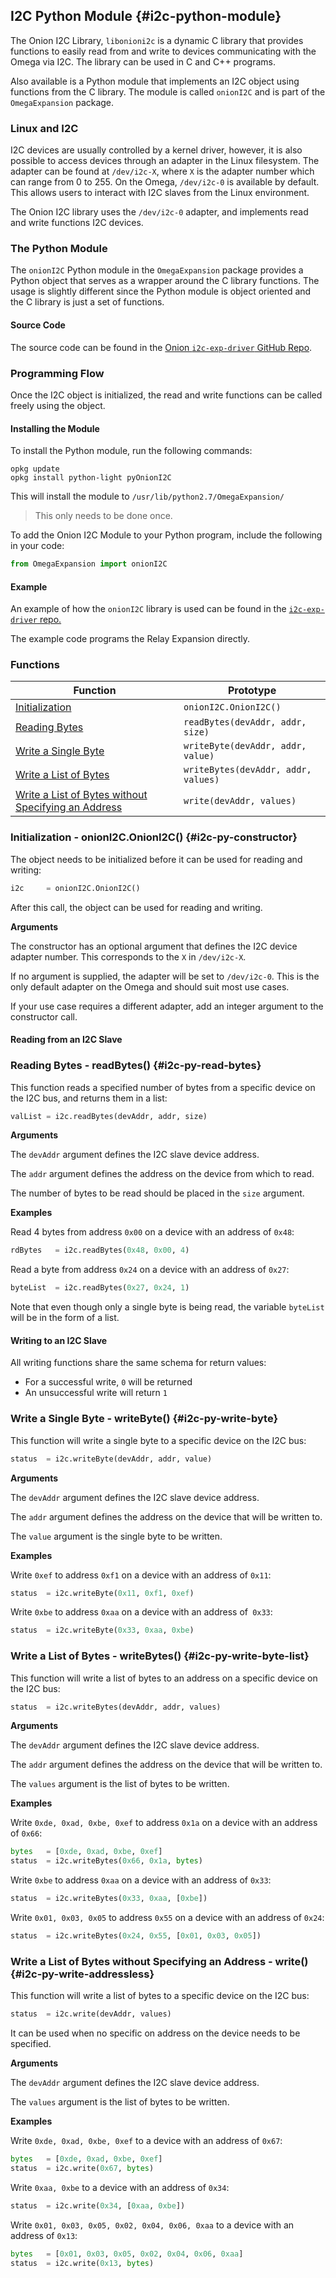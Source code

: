 ## I2C Python Module {#i2c-python-module}

The Onion I2C Library, `libonioni2c` is a dynamic C library that provides functions to easily read from and write to devices communicating with the Omega via I2C. The library can be used in C and C++ programs.

Also available is a Python module that implements an I2C object using functions from the C library. The module is called `onionI2C` and is part of the `OmegaExpansion` package.




### Linux and I2C

I2C devices are usually controlled by a kernel driver, however, it is also possible to access devices through an adapter in the Linux filesystem. The adapter can be found at `/dev/i2c-X`, where `X` is the adapter number which can range from 0 to 255. On the Omega, `/dev/i2c-0` is available by default. This allows users to interact with I2C slaves from the Linux environment.

The Onion I2C library uses the `/dev/i2c-0` adapter, and implements read and write functions I2C devices.

### The Python Module

The `onionI2C` Python module in the `OmegaExpansion` package provides a Python object that serves as a wrapper around the C library functions. The usage is slightly different since the Python module is object oriented and the C library is just a set of functions.

#### Source Code

The source code can be found in the [Onion `i2c-exp-driver` GitHub Repo](https://github.com/OnionIoT/i2c-exp-driver).

### Programming Flow

Once the I2C object is initialized, the read and write functions can be called freely using the object.

<!-- TODO: check if the edits make sense against the spec
### Using the Python Module

**Installing the Module**
-->

#### Installing the Module

To install the Python module, run the following commands:
```
opkg update
opkg install python-light pyOnionI2C
```

This will install the module to `/usr/lib/python2.7/OmegaExpansion/`

>This only needs to be done once.

<!--
**Using the Module**
-->

To add the Onion I2C Module to your Python program, include the following in your code:
``` python
from OmegaExpansion import onionI2C
```

#### Example

An example of how the `onionI2C` library is used can be found in the [`i2c-exp-driver` repo.](https://github.com/OnionIoT/i2c-exp-driver/blob/master/examples/onion-i2c.py)

The example code programs the Relay Expansion directly.

### Functions

| Function | Prototype |
|----------------------------------------------------------------------------------|-------------------------------------|
| [Initialization](#i2c-py-constructor) | `onionI2C.OnionI2C()` |
| [Reading Bytes](#i2c-py-read-bytes) | `readBytes(devAddr, addr, size)` |
| [Write a Single Byte](#i2c-py-write-byte) | `writeByte(devAddr, addr, value)` |
| [Write a List of Bytes](#i2c-py-write-byte-list) | `writeBytes(devAddr, addr, values)` |
| [Write a List of Bytes without Specifying an Address](#i2c-py-write-addressless) | `write(devAddr, values)` |


### Initialization - onionI2C.OnionI2C() {#i2c-py-constructor}

The object needs to be initialized before it can be used for reading and writing:
``` python
i2c 	= onionI2C.OnionI2C()
```

After this call, the object can be used for reading and writing.

**Arguments**

The constructor has an optional argument that defines the I2C device adapter number. This corresponds to the `X` in `/dev/i2c-X`.

If no argument is supplied, the adapter will be set to `/dev/i2c-0`. This is the only default adapter on the Omega and should suit most use cases.

If your use case requires a different adapter, add an integer argument to the constructor call.

#### Reading from an I2C Slave

### Reading Bytes - readBytes() {#i2c-py-read-bytes}

This function reads a specified number of bytes from a specific device on the I2C bus, and returns them in a list:
``` python
valList = i2c.readBytes(devAddr, addr, size)
```

**Arguments**

The `devAddr` argument defines the I2C slave device address.

The `addr` argument defines the address on the device from which to read.

The number of bytes to be read should be placed in the `size` argument.


**Examples**

Read 4 bytes from address `0x00` on a device with an address of `0x48`:
``` python
rdBytes   = i2c.readBytes(0x48, 0x00, 4)
```

Read a byte from address `0x24` on a device with an address of `0x27`:
``` python
byteList  = i2c.readBytes(0x27, 0x24, 1)
```
Note that even though only a single byte is being read, the variable `byteList` will be in the form of a list.

#### Writing to an I2C Slave

All writing functions share the same schema for return values:
* For a successful write, `0` will be returned
* An unsuccessful write will return `1`

### Write a Single Byte - writeByte() {#i2c-py-write-byte}

This function will write a single byte to a specific device on the I2C bus:
``` python
status 	= i2c.writeByte(devAddr, addr, value)
```

**Arguments**

The `devAddr` argument defines the I2C slave device address.

The `addr` argument defines the address on the device that will be written to.

The `value` argument is the single byte to be written.


**Examples**

Write `0xef` to address `0xf1` on a device with an address of `0x11`:
``` python
status  = i2c.writeByte(0x11, 0xf1, 0xef)
```

Write `0xbe` to address `0xaa` on a device with an address of` 0x33`:
``` python
status  = i2c.writeByte(0x33, 0xaa, 0xbe)
```

### Write a List of Bytes - writeBytes() {#i2c-py-write-byte-list}

This function will write a list of bytes to an address on a specific device on the I2C bus:
``` python
status  = i2c.writeBytes(devAddr, addr, values)
```

**Arguments**

The `devAddr` argument defines the I2C slave device address.

The `addr` argument defines the address on the device that will be written to.

The `values` argument is the list of bytes to be written.


**Examples**

Write `0xde, 0xad, 0xbe, 0xef` to address `0x1a` on a device with an address of `0x66`:
``` python
bytes   = [0xde, 0xad, 0xbe, 0xef]
status  = i2c.writeBytes(0x66, 0x1a, bytes)
```

Write `0xbe` to address `0xaa` on a device with an address of `0x33`:
``` python
status  = i2c.writeBytes(0x33, 0xaa, [0xbe])
```

Write `0x01, 0x03, 0x05` to address `0x55` on a device with an address of `0x24`:
``` python
status  = i2c.writeBytes(0x24, 0x55, [0x01, 0x03, 0x05])
```

### Write a List of Bytes without Specifying an Address - write() {#i2c-py-write-addressless}

This function will write a list of bytes to a specific device on the I2C bus:
``` python
status  = i2c.write(devAddr, values)
```

It can be used when no specific on address on the device needs to be specified.

**Arguments**

The `devAddr` argument defines the I2C slave device address.

The `values` argument is the list of bytes to be written.


**Examples**

Write `0xde, 0xad, 0xbe, 0xef` to a device with an address of `0x67`:
``` python
bytes   = [0xde, 0xad, 0xbe, 0xef]
status  = i2c.write(0x67, bytes)
```

Write `0xaa, 0xbe` to a device with an address of `0x34`:
``` python
status  = i2c.write(0x34, [0xaa, 0xbe])
```

Write `0x01, 0x03, 0x05, 0x02, 0x04, 0x06, 0xaa` to a device with an address of `0x13`:
``` python
bytes   = [0x01, 0x03, 0x05, 0x02, 0x04, 0x06, 0xaa]
status  = i2c.write(0x13, bytes)
```
